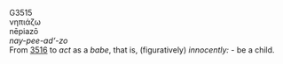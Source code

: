 G3515  
νηπιάζω  
nēpiazō  
*nay-pee-ad‘-zo*  
From [3516](g3516) to *act* as a *babe*, that is, (figuratively)
*innocently:* - be a child.  
